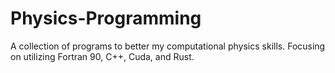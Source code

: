 # Physics-Programming
 A collection of programs to better my computational physics skills. Focusing on utilizing Fortran 90, C++, Cuda, and Rust.
